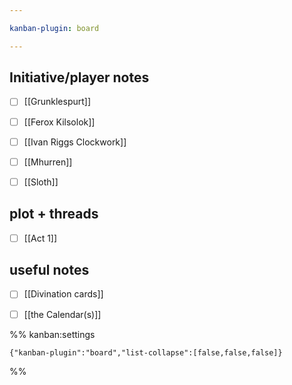 ```yaml
---

kanban-plugin: board

---
```


## Initiative/player notes

- [ ] [[Grunklespurt]]
- [ ] [[Ferox Kilsolok]]
- [ ] [[Ivan Riggs Clockwork]]
- [ ] [[Mhurren]]
- [ ] [[Sloth]]


## plot + threads

- [ ] [[Act 1]]


## useful notes

- [ ] [[Divination cards]]
- [ ] [[the Calendar(s)]]




%% kanban:settings
```
{"kanban-plugin":"board","list-collapse":[false,false,false]}
```
%%